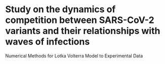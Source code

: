 # Study on the dynamics of competition between SARS-CoV-2 variants and their relationships with waves of infections
Numerical Methods for Lotka Volterra Model to Experimental Data
